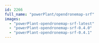 ```yaml
---
id: 2266
full_name: "powerPlant/opendronemap-srf"
images: 
  - "powerPlant-opendronemap-srf-latest"
  - "powerPlant-opendronemap-srf-0.4.0"
  - "powerPlant-opendronemap-srf-0.4.1"
---
```

